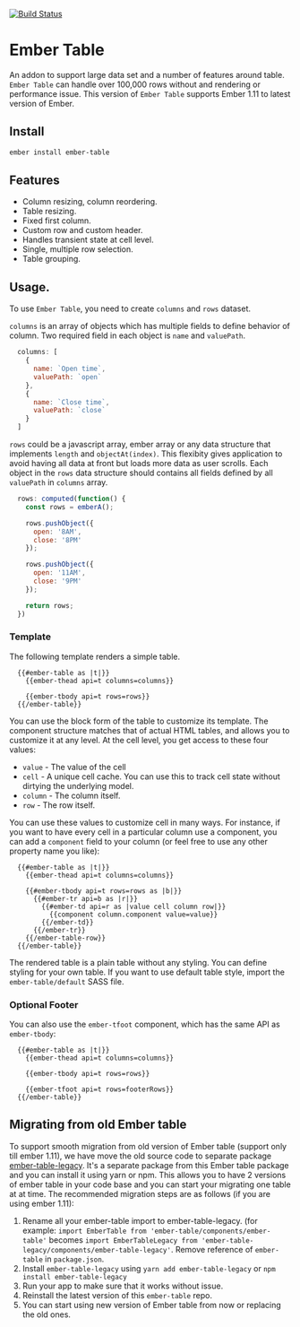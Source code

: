 [![Build Status](https://travis-ci.org/Addepar/ember-table.svg?branch=master)](https://travis-ci.org/Addepar/ember-table)

# Ember Table

An addon to support large data set and a number of features around table. `Ember Table` can
handle over 100,000 rows without and rendering or performance issue. This version of `Ember Table`
supports Ember 1.11 to latest version of Ember.

## Install

```bash
ember install ember-table
```

## Features
- Column resizing, column reordering.
- Table resizing.
- Fixed first column.
- Custom row and custom header.
- Handles transient state at cell level.
- Single, multiple row selection.
- Table grouping.

## Usage.

To use `Ember Table`, you need to create `columns` and `rows` dataset.

`columns` is an array of objects which has multiple fields to define behavior of column.
Two required field in each object is `name` and `valuePath`.

```javascript
  columns: [
    {
      name: `Open time`,
      valuePath: `open`
    },
    {
      name: `Close time`,
      valuePath: `close`
    }
  ]
```

`rows` could be a javascript array, ember array or any data structure that implements `length` and
`objectAt(index)`. This flexibity gives application to avoid having all data at front but loads more
data as user scrolls. Each object in the `rows` data structure should contains all fields defined
by all `valuePath` in `columns` array.

```javascript
  rows: computed(function() {
    const rows = emberA();

    rows.pushObject({
      open: '8AM',
      close: '8PM'
    });

    rows.pushObject({
      open: '11AM',
      close: '9PM'
    });

    return rows;
  })
```

### Template

The following template renders a simple table.

```
  {{#ember-table as |t|}}
    {{ember-thead api=t columns=columns}}

    {{ember-tbody api=t rows=rows}}
  {{/ember-table}}
```

You can use the block form of the table to customize its template. The component
structure matches that of actual HTML tables, and allows you to customize it at
any level. At the cell level, you get access to these four values:

* `value` - The value of the cell
* `cell` - A unique cell cache. You can use this to track cell state without
  dirtying the underlying model.
* `column` - The column itself.
* `row` - The row itself.

You can use these values to customize cell in many ways. For instance, if you
want to have every cell in a particular column use a component, you can add a
`component` field to your column (or feel free to use any other property name
you like):

```
  {{#ember-table as |t|}}
    {{ember-thead api=t columns=columns}}

    {{#ember-tbody api=t rows=rows as |b|}}
      {{#ember-tr api=b as |r|}}
        {{#ember-td api=r as |value cell column row|}}
          {{component column.component value=value}}
        {{/ember-td}}
      {{/ember-tr}}
    {{/ember-table-row}}
  {{/ember-table}}
```

The rendered table is a plain table without any styling. You can define styling for your own table.
If you want to use default table style, import the `ember-table/default` SASS file.

### Optional Footer

You can also use the `ember-tfoot` component, which has the same API as
`ember-tbody`:


```
  {{#ember-table as |t|}}
    {{ember-thead api=t columns=columns}}

    {{ember-tbody api=t rows=rows}}

    {{ember-tfoot api=t rows=footerRows}}
  {{/ember-table}}
```


## Migrating from old Ember table
To support smooth migration from old version of Ember table (support only till ember 1.11), we have
move the old source code to separate package [ember-table-legacy](https://github.com/Addepar/ember-table-legacy).
It's a separate package from this Ember table package and you can install it using yarn or npm.
This allows you to have 2 versions of ember table in your code base and you can start your migrating
one table at at time. The recommended migration steps are as follows (if you are using ember 1.11):

1) Rename all your ember-table import to ember-table-legacy. (for example:
`import EmberTable from 'ember-table/components/ember-table'` becomes
`import EmberTableLegacy from 'ember-table-legacy/components/ember-table-legacy'`. Remove reference
of `ember-table` in `package.json`.
2) Install `ember-table-legacy` using `yarn add ember-table-legacy` or `npm install ember-table-legacy`
3) Run your app to make sure that it works without issue.
4) Reinstall the latest version of this `ember-table` repo.
5) You can start using new version of Ember table from now or replacing the old ones.
